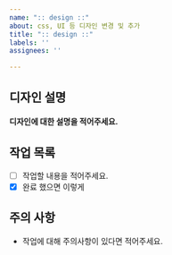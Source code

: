 ```yaml
---
name: ":: design ::"
about: css, UI 등 디자인 변경 및 추가
title: ":: design ::"
labels: ''
assignees: ''

---
```


## 디자인 설명
#### 디자인에 대한 설명을 적어주세요.

## 작업 목록 
- [ ] 작업할 내용을 적어주세요.
- [x] 완료 했으면 이렇게

## 주의 사항
- 작업에 대해 주의사항이 있다면 적어주세요.
